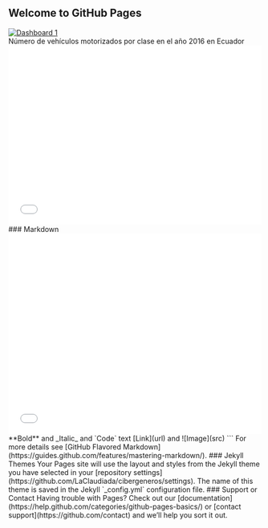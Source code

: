 ## Welcome to GitHub Pages
<div><div class='tableauPlaceholder' id='viz1539535156014' style='position: relative'><noscript><a href='#'><img alt='Dashboard 1 ' src='https:&#47;&#47;public.tableau.com&#47;static&#47;images&#47;In&#47;IncendiosForestales_0&#47;Dashboard1&#47;1_rss.png' style='border: none' /></a></noscript><object class='tableauViz'  style='display:none;'><param name='host_url' value='https%3A%2F%2Fpublic.tableau.com%2F' /> <param name='embed_code_version' value='3' /> <param name='site_root' value='' /><param name='name' value='IncendiosForestales_0&#47;Dashboard1' /><param name='tabs' value='no' /><param name='toolbar' value='yes' /><param name='static_image' value='https:&#47;&#47;public.tableau.com&#47;static&#47;images&#47;In&#47;IncendiosForestales_0&#47;Dashboard1&#47;1.png' /> <param name='animate_transition' value='yes' /><param name='display_static_image' value='yes' /><param name='display_spinner' value='yes' /><param name='display_overlay' value='yes' /><param name='display_count' value='yes' /><param name='filter' value='publish=yes' /></object></div>                <script type='text/javascript'>                    var divElement = document.getElementById('viz1539535156014');                    var vizElement = divElement.getElementsByTagName('object')[0];                    vizElement.style.minWidth='420px';vizElement.style.maxWidth='650px';vizElement.style.width='100%';vizElement.style.minHeight='587px';vizElement.style.maxHeight='887px';vizElement.style.height=(divElement.offsetWidth*0.75)+'px';                    var scriptElement = document.createElement('script');                    scriptElement.src = 'https://public.tableau.com/javascripts/api/viz_v1.js';                    vizElement.parentNode.insertBefore(scriptElement, vizElement);                </script></div>Número de vehículos motorizados por clase en el año 2016 en Ecuador<div><iframe id="datawrapper-chart-6SyMp" src="//datawrapper.dwcdn.net/6SyMp/2/" scrolling="no" frameborder="0" allowtransparency="true" style="width: 0; min-width: 100% !important;" height="358"></iframe><script type="text/javascript">if("undefined"==typeof window.datawrapper)window.datawrapper={};window.datawrapper["6SyMp"]={},window.datawrapper["6SyMp"].embedDeltas={"100":490,"200":464,"300":411,"400":385,"500":385,"700":358,"800":358,"900":358,"1000":358},window.datawrapper["6SyMp"].iframe=document.getElementById("datawrapper-chart-6SyMp"),window.datawrapper["6SyMp"].iframe.style.height=window.datawrapper["6SyMp"].embedDeltas[Math.min(1e3,Math.max(100*Math.floor(window.datawrapper["6SyMp"].iframe.offsetWidth/100),100))]+"px",window.addEventListener("message",function(a){if("undefined"!=typeof a.data["datawrapper-height"])for(var b in a.data["datawrapper-height"])if("6SyMp"==b)window.datawrapper["6SyMp"].iframe.style.height=a.data["datawrapper-height"][b]+"px"});</script></div>
### Markdown
 <div><iframe id="datawrapper-chart-f9Jhv" src="//datawrapper.dwcdn.net/f9Jhv/1/" scrolling="no" frameborder="0" allowtransparency="true" style="width: 0; min-width: 100% !important;" height="400"></iframe><script type="text/javascript">if("undefined"==typeof window.datawrapper)window.datawrapper={};window.datawrapper["f9Jhv"]={},window.datawrapper["f9Jhv"].embedDeltas={"100":532.011364,"200":452.011364,"300":426.011364,"400":400.011364,"500":400.011364,"700":373.011364,"800":373.011364,"900":373.011364,"1000":373.011364},window.datawrapper["f9Jhv"].iframe=document.getElementById("datawrapper-chart-f9Jhv"),window.datawrapper["f9Jhv"].iframe.style.height=window.datawrapper["f9Jhv"].embedDeltas[Math.min(1e3,Math.max(100*Math.floor(window.datawrapper["f9Jhv"].iframe.offsetWidth/100),100))]+"px",window.addEventListener("message",function(a){if("undefined"!=typeof a.data["datawrapper-height"])for(var b in a.data["datawrapper-height"])if("f9Jhv"==b)window.datawrapper["f9Jhv"].iframe.style.height=a.data["datawrapper-height"][b]+"px"});</script></div>
 **Bold** and _Italic_ and `Code` text
 [Link](url) and ![Image](src)
```
 For more details see [GitHub Flavored Markdown](https://guides.github.com/features/mastering-markdown/).
 ### Jekyll Themes
 Your Pages site will use the layout and styles from the Jekyll theme you have selected in your [repository settings](https://github.com/LaClaudiada/cibergeneros/settings). The name of this theme is saved in the Jekyll `_config.yml` configuration file.
 ### Support or Contact
 Having trouble with Pages? Check out our [documentation](https://help.github.com/categories/github-pages-basics/) or [contact support](https://github.com/contact) and we’ll help you sort it out.


